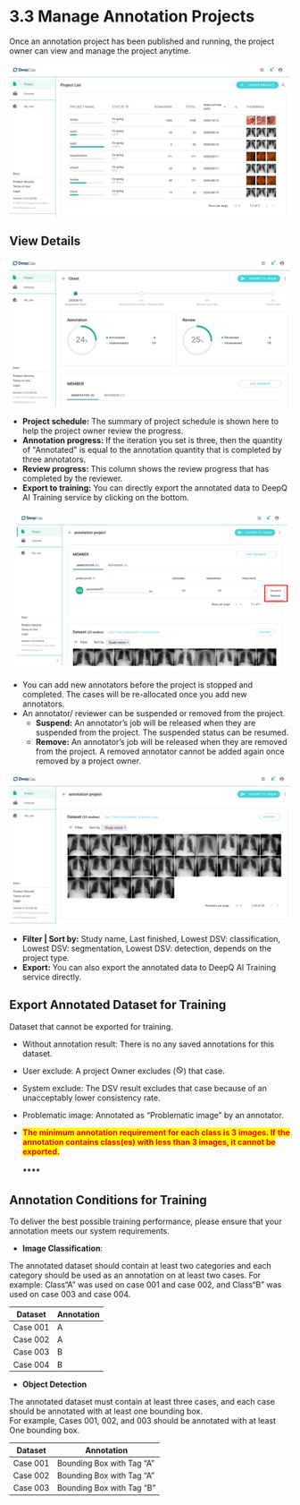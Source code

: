 # 3.3 Manage Annotation Projects

Once an annotation project has been published and running, the project owner can view and manage the project anytime.

![](<../.gitbook/assets/manage annotation project .png>)

## View Details

![](<../.gitbook/assets/view detail.png>)

* **Project schedule:** The summary of project schedule is shown here to help the project owner review the progress.
* **Annotation progress:** If the iteration you set is three, then the quantity of "Annotated" is equal to the annotation quantity that is completed by three annotators.
* **Review progress:** This column shows the review progress that has completed by the reviewer.
* **Export to training:** You can directly export the annotated data to DeepQ AI Training service by clicking on the bottom.

![](<../.gitbook/assets/add member (1).png>)

* You can add new annotators before the project is stopped and completed. The cases will be re-allocated once you add new annotators.
* An annotator/ reviewer can be suspended or removed from the project.
  * **Suspend:** An annotator’s job will be released when they are suspended from the project. The suspended status can be resumed.
  * **Remove:** An annotator’s job will be released when they are removed from the project. A removed annotator cannot be added again once removed by a project owner.

![](<../.gitbook/assets/annotation dataset.png>)

* **Filter | Sort by:** Study name, Last finished, Lowest DSV: classification, Lowest DSV: segmentation, Lowest DSV: detection, depends on the project type.
* **Export:** You can also export the annotated data to DeepQ AI Training service directly.

## Export Annotated Dataset for Training

Dataset that cannot be exported for training.

* Without annotation result: There is no any saved annotations for this dataset.
* User exclude: A project Owner excludes (![](<../.gitbook/assets/image (10).png>)) that case.
* System exclude: The DSV result excludes that case because of an unacceptably lower consistency rate.
* Problematic image: Annotated as “Problematic image” by an annotator.
*   <mark style="color:red;">**The minimum annotation requirement for each class is 3 images. If the annotation contains class(es) with less than 3 images, it cannot be exported.**</mark>

    #### \*\*\*\*

## Annotation Conditions for Training

To deliver the best possible training performance, please ensure that your annotation meets our system requirements.

* **Image Classification**:

The annotated dataset should contain at least two categories and each category should be used as an annotation on at least two cases. For example: Class“A” was used on case 001 and case 002, and Class“B” was used on case 003 and case 004.

| Dataset  | Annotation |
| -------- | ---------- |
| Case 001 | A          |
| Case 002 | A          |
| Case 003 | B          |
| Case 004 | B          |

* **Object Detection**

The annotated dataset must contain at least three cases, and each case should be annotated with at least one bounding box.\
For example, Cases 001, 002, and 003 should be annotated with at least One bounding box.

| Dataset  | Annotation                |
| -------- | ------------------------- |
| Case 001 | Bounding Box with Tag “A” |
| Case 002 | Bounding Box with Tag “A” |
| Case 003 | Bounding Box with Tag “B” |

